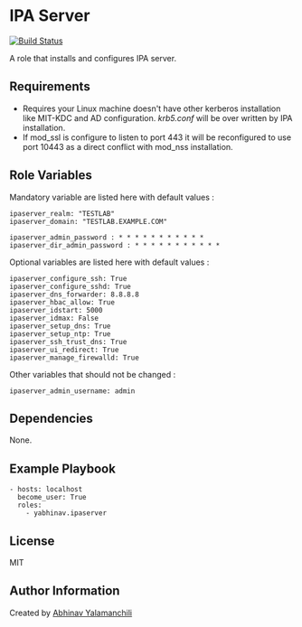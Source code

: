 IPA Server 
==========

[![Build Status](https://travis-ci.org/yabhinav/ansible-role-ipaserver.svg?branch=release)](https://travis-ci.org/yabhinav/ansible-role-ipaserver)

A role that installs and configures IPA server.

Requirements
------------
- Requires your Linux machine doesn't have other kerberos installation like MIT-KDC and AD configuration. _krb5.conf_ will be over written by IPA installation.
- If mod_ssl is configure to listen to port 443 it will be reconfigured to use port 10443 as a direct conflict with mod_nss installation.


Role Variables
--------------

Mandatory variable are listed here with default values :

	ipaserver_realm: "TESTLAB"
	ipaserver_domain: "TESTLAB.EXAMPLE.COM"

	ipaserver_admin_password : * * * * * * * * * * * 
	ipaserver_dir_admin_password : * * * * * * * * * * * 


Optional variables are listed here with default values :

	ipaserver_configure_ssh: True
	ipaserver_configure_sshd: True
	ipaserver_dns_forwarder: 8.8.8.8
	ipaserver_hbac_allow: True
	ipaserver_idstart: 5000
	ipaserver_idmax: False
	ipaserver_setup_dns: True
	ipaserver_setup_ntp: True
	ipaserver_ssh_trust_dns: True
	ipaserver_ui_redirect: True
	ipaserver_manage_firewalld: True

Other variables that should not be changed :

	ipaserver_admin_username: admin


Dependencies
------------

None.

Example Playbook
----------------

	- hosts: localhost
	  become_user: True
	  roles:
	    - yabhinav.ipaserver

License
-------
	
MIT


Author Information
------------------

Created by [Abhinav Yalamanchili](https://yabhinav.github.com)
